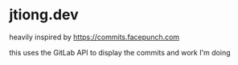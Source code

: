 # jtiong.dev

heavily inspired by https://commits.facepunch.com

this uses the GitLab API to display the commits and work I'm doing
